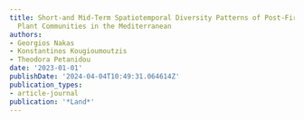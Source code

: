 ```yaml
---
title: Short-and Mid-Term Spatiotemporal Diversity Patterns of Post-Fire Insect-Pollinated
  Plant Communities in the Mediterranean
authors:
- Georgios Nakas
- Konstantinos Kougioumoutzis
- Theodora Petanidou
date: '2023-01-01'
publishDate: '2024-04-04T10:49:31.064614Z'
publication_types:
- article-journal
publication: '*Land*'
---
```


